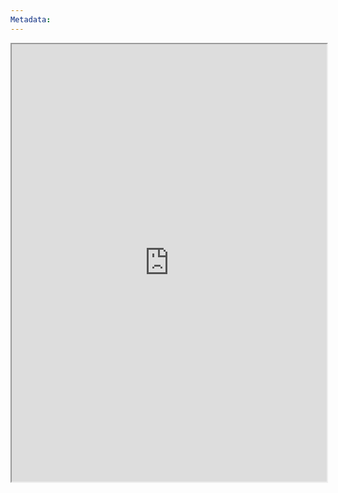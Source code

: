 ```yaml
---
Metadata:
---
```



<iframe
    height = 700
    width = 100%
    padding = 0 0
    margins = 0 0
    src="https://www.dandwiki.com/wiki/5e_SRD:Mounts_and_Vehicles"></iframe>